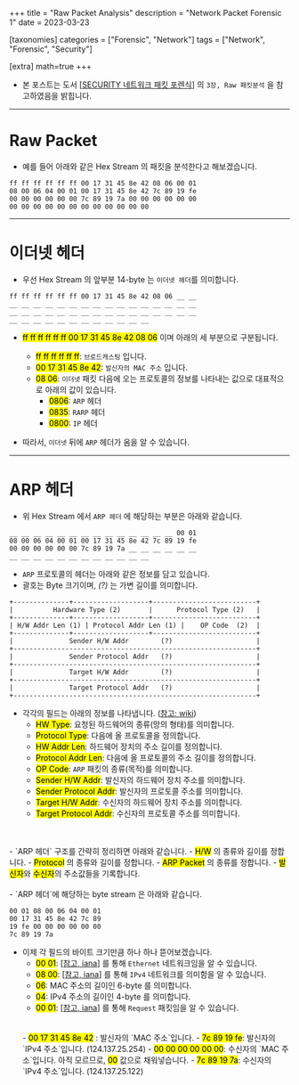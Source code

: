 +++
title = "Raw Packet Analysis"
description = "Network Packet Forensic 1"
date = 2023-03-23

[taxonomies]
categories = ["Forensic", "Network"]
tags = ["Network", "Forensic", "Security"]

[extra]
math=true
+++

- 본 포스트는 도서 [[SECURITY 네트워크 패킷 포렌식](http://www.yes24.com/Product/Goods/7380394)] 의 `3장, Raw 패킷분석` 을 참고하였음을 밝힙니다.

---

# Raw Packet
- 예를 들어 아래와 같은 Hex Stream 의 패킷을 분석한다고 해보겠습니다.

```
ff ff ff ff ff ff 00 17 31 45 8e 42 08 06 00 01
08 00 06 04 00 01 00 17 31 45 8e 42 7c 89 19 fe
00 00 00 00 00 00 7c 89 19 7a 00 00 00 00 00 00
00 00 00 00 00 00 00 00 00 00 00 00
```

---

# 이더넷 헤더
- 우선 Hex Stream 의 앞부분 $14$-byte 는 `이더넷 헤더`를 의미합니다.

```
ff ff ff ff ff ff 00 17 31 45 8e 42 08 06 __ __
__ __ __ __ __ __ __ __ __ __ __ __ __ __ __ __
__ __ __ __ __ __ __ __ __ __ __ __ __ __ __ __
__ __ __ __ __ __ __ __ __ __ __ __
```

- <mark>ff ff ff ff ff ff 00 17 31 45 8e 42 08 06</mark> 이며 아래의 세 부분으로 구분됩니다.
  - <mark>ff ff ff ff ff ff</mark>: `브로드캐스팅` 입니다.
  - <mark>00 17 31 45 8e 42</mark>: `발신자의 MAC 주소` 입니다.
  - <mark>08 06</mark>: `이더넷` 패킷 다음에 오는 프로토콜의 정보를 나타내는 값으로 대표적으로 아래의 값이 있습니다.
    - <mark>0806</mark>: `ARP` 헤더
    - <mark>0835</mark>: `RARP` 헤더
    - <mark>0800</mark>: `IP` 헤더

- 따라서, `이더넷` 뒤에 `ARP` 헤더가 옴을 알 수 있습니다.

---

# ARP 헤더

- 위 Hex Stream 에서 `ARP 헤더` 에 해당하는 부분은 아래와 같습니다.

```
__ __ __ __ __ __ __ __ __ __ __ __ __ __ 00 01
08 00 06 04 00 01 00 17 31 45 8e 42 7c 89 19 fe
00 00 00 00 00 00 7c 89 19 7a __ __ __ __ __ __
__ __ __ __ __ __ __ __ __ __ __ __
```

- `ARP` 프로토콜의 헤더는 아래와 같은 정보를 담고 있습니다.
- 괄호는 Byte 크기이며, *(?)* 는 가변 길이를 의미합니다.

```
+--------------+-------------------+--------------------------+
|          Hardware Type (2)       |      Protocol Type (2)   |
+--------------+-------------------+--------------------------+
| H/W Addr Len (1) | Protocol Addr Len (1) |    OP Code  (2)  |
+--------------+-------------------+--------------------------+
|              Sender H/W Addr        (?)                     |
+-------------------------------------------------------------+
|              Sender Protocol Addr   (?)                     |
+-------------------------------------------------------------+
|              Target H/W Addr        (?)                     |
+-------------------------------------------------------------+
|              Target Protocol Addr   (?)                     |
+-------------------------------------------------------------+
```

- 각각의 필드는 아래의 정보를 나타냅니다. ([참고: wiki](https://en.wikipedia.org/wiki/Address_Resolution_Protocol))
  - <mark>HW Type</mark>: 요청된 하드웨어의 종류(망의 형태)를 의미합니다.
  - <mark>Protocol Type</mark>: 다음에 올 프로토콜을 정의합니다.
  - <mark>HW Addr Len</mark>: 하드웨어 장치의 주소 길이를 정의합니다.
  - <mark>Protocol Addr Len</mark>: 다음에 올 프로토콜의 주소 길이를 정의합니다.
  - <mark>OP Code</mark>: `ARP` 패킷의 종류(목적)를 의미합니다.
  - <mark>Sender H/W Addr</mark>: 발신자의 하드웨어 장치 주소를 의미합니다.
  - <mark>Sender Protocol Addr</mark>: 발신자의 프로토콜 주소를 의미합니다.
  - <mark>Target H/W Addr</mark>: 수신자의 하드웨어 장치 주소를 의미합니다.
  - <mark>Target Protocol Addr</mark>: 수신자의 프로토콜 주소를 의미합니다.
<br />
<br />
- `ARP 헤더` 구조를 간략히 정리하면 아래와 같습니다.
  - <mark>H/W</mark> 의 종류와 길이를 정합니다.
  - <mark>Protocol</mark> 의 종류와 길이를 정합니다.
  - <mark>ARP Packet</mark> 의 종류를 정합니다.
  - <mark>발신자</mark>와 <mark>수신자</mark>의 주소값들을 기록합니다.
<br />
<br />
- `ARP 헤더`에 해당하는 byte stream 은 아래와 같습니다.

```
00 01 08 00 06 04 00 01 
00 17 31 45 8e 42 7c 89 
19 fe 00 00 00 00 00 00 
7c 89 19 7a
```
- 이제 각 필드의 바이트 크기만큼 하나 하나 뜯어보겠습니다.
  - <mark>00 01</mark>: [[참고, iana](https://www.iana.org/assignments/arp-parameters/arp-parameters.xhtml#arp-parameters-2)] 를 통해 `Ethernet` 네트워크임을 알 수 있습니다.
  - <mark>08 00</mark>: [[참고, iana](https://www.iana.org/assignments/arp-parameters/arp-parameters.xhtml#arp-parameters-3)] 를 통해 `IPv4` 네트워크를 의미함을 알 수 있습니다.
  - <mark>06</mark>: MAC 주소의 길이인 $6$-byte 를 의미합니다.
  - <mark>04</mark>: IPv4 주소의 길이인 $4$-byte 를 의미합니다.
  - <mark>00 01</mark>: [[참고, iana](https://www.iana.org/assignments/arp-parameters/arp-parameters.xhtml#arp-parameters-1)] 를 통해 `Request` 패킷임을 알 수 있습니다.
  <br/>
  <br/>
  - <mark>00 17 31 45 8e 42</mark> : 발신자의 `MAC 주소`입니다.
  - <mark>7c 89 19 fe</mark>: 발신자의 `IPv4 주소`입니다. (124.137.25.254)
  - <mark>00 00 00 00 00 00</mark>: 수신자의 `MAC 주소`입니다. 아직 모르므로, <mark>00</mark> 값으로 채워넣습니다. 
  - <mark>7c 89 19 7a</mark>: 수신자의 `IPv4 주소`입니다. (124.137.25.122)

